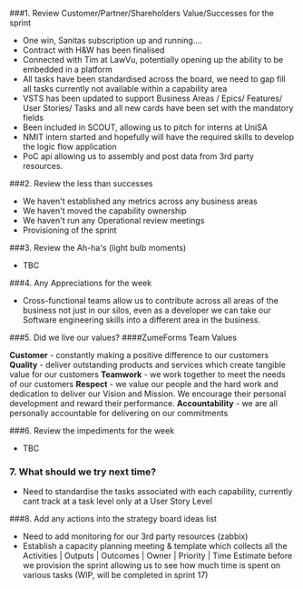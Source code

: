 ###1. Review Customer/Partner/Shareholders Value/Successes for the sprint

- One win, Sanitas subscription up and running....
- Contract with H&W has been finalised
- Connected with Tim at LawVu, potentially opening up the ability to be embedded in a platform
- All tasks have been standardised across the board, we need to gap fill all tasks currently not available within a capability area
- VSTS has been updated to support Business Areas / Epics/ Features/ User Stories/ Tasks and all new cards have been set with the mandatory fields
- Been included in SCOUT, allowing us to pitch for interns at UniSA
- NMIT intern started and hopefully will have the required skills to develop the logic flow application
- PoC api allowing us to assembly  and post data from 3rd party resources. 

###2. Review the less than successes

- We haven't established any metrics across any business areas
- We haven't moved the capability ownership
- We haven't run any Operational review meetings
- Provisioning of the sprint

###3. Review the Ah-ha's (light bulb moments)

- TBC

###4. Any Appreciations for the week

- Cross-functional teams allow us to contribute across all areas of the business not just in our silos, even as a developer we can take our Software engineering skills into a different area in the business.

###5. Did we live our values?
####ZumeForms Team Values

**Customer** - constantly making a positive difference to our customers 
**Quality** - deliver outstanding products and services which create tangible value for our customers
**Teamwork** - we work together to meet the needs of our customers
**Respect** - we value our people and the hard work and dedication to deliver our Vision and Mission. We encourage their personal development and reward their performance. 
**Accountability** - we are all personally accountable for delivering on our commitments

###6. Review the impediments for the week

- TBC

### 7. What should we try next time?

- Need to standardise the tasks associated with each capability, currently cant track at a task level only at a User Story Level

###8. Add any actions into the strategy board ideas list

- Need to add monitoring for our 3rd party resources (zabbix)
- Establish a capacity planning meeting & template which collects all the Activities | Outputs | Outcomes | Owner | Priority | Time Estimate before we provision the sprint allowing us to see how much time is spent on various tasks (WIP, will be completed in sprint 17)
